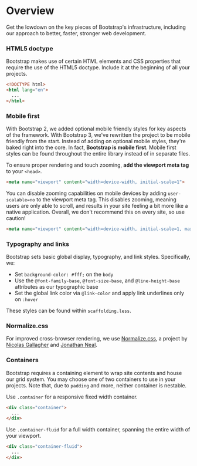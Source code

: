 
<h1 id="overview" class="page-header">Overview</h1>

<p class="lead">Get the lowdown on the key pieces of Bootstrap's infrastructure, including our approach to better, faster, stronger web development.</p>

<h3 id="overview-doctype">HTML5 doctype</h3>
<p>Bootstrap makes use of certain HTML elements and CSS properties that require the use of the HTML5 doctype. Include it at the beginning of all your projects.</p>

```html
<!DOCTYPE html>
<html lang="en">
  ...
</html>
```

<h3 id="overview-mobile">Mobile first</h3>
<p>With Bootstrap 2, we added optional mobile friendly styles for key aspects of the framework. With Bootstrap 3, we've rewritten the project to be mobile friendly from the start. Instead of adding on optional mobile styles, they're baked right into the core. In fact, <strong>Bootstrap is mobile first</strong>. Mobile first styles can be found throughout the entire library instead of in separate files.</p>
<p>To ensure proper rendering and touch zooming, <strong>add the viewport meta tag</strong> to your <code>&lt;head&gt;</code>.</p>

```html
<meta name="viewport" content="width=device-width, initial-scale=1">
```
<p>You can disable zooming capabilities on mobile devices by adding <code>user-scalable=no</code> to the viewport meta tag. This disables zooming, meaning users are only able to scroll, and results in your site feeling a bit more like a native application. Overall, we don't recommend this on every site, so use caution!</p>

```html
<meta name="viewport" content="width=device-width, initial-scale=1, maximum-scale=1, user-scalable=no">
```

<h3 id="overview-type-links">Typography and links</h3>
<p>Bootstrap sets basic global display, typography, and link styles. Specifically, we:</p>
<ul>
  <li>Set <code>background-color: #fff;</code> on the <code>body</code></li>
  <li>Use the <code>@font-family-base</code>, <code>@font-size-base</code>, and <code>@line-height-base</code> attributes as our typographic base</li>
  <li>Set the global link color via <code>@link-color</code> and apply link underlines only on <code>:hover</code></li>
</ul>
<p>These styles can be found within <code>scaffolding.less</code>.</p>

<h3 id="overview-normalize">Normalize.css</h3>
<p>For improved cross-browser rendering, we use <a href="http://necolas.github.io/normalize.css/" target="_blank">Normalize.css</a>, a project by <a href="http://twitter.com/necolas" target="_blank">Nicolas Gallagher</a> and <a href="http://twitter.com/jon_neal" target="_blank">Jonathan Neal</a>.</p>

<h3 id="overview-container">Containers</h3>
<p>Bootstrap requires a containing element to wrap site contents and house our grid system. You may choose one of two containers to use in your projects. Note that, due to <code>padding</code> and more, neither container is nestable.</p>
<p>Use <code>.container</code> for a responsive fixed width container.</p>

```html
<div class="container">
  ...
</div>
```
<p>Use <code>.container-fluid</code> for a full width container, spanning the entire width of your viewport.</p>

```html
<div class="container-fluid">
  ...
</div>
```